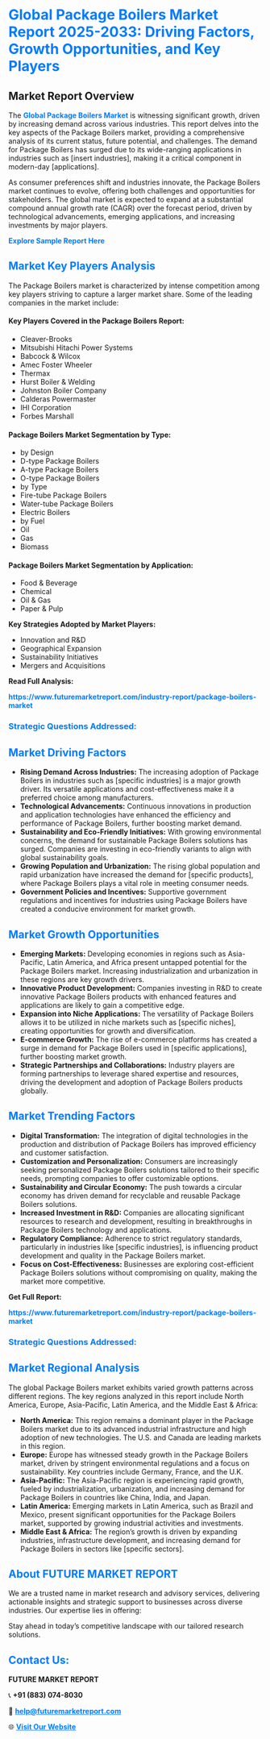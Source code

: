 <h1 style="color: #007BFF;">Global Package Boilers Market Report 2025-2033: Driving Factors, Growth Opportunities, and Key Players</h1>

<section id="overview">
<h2>Market Report Overview</h2>
<p>The <a href="https://www.futuremarketreport.com/industry-report/package-boilers-market" style="color: #007BFF; text-decoration: none;"><strong>Global Package Boilers Market</strong></a> is witnessing significant growth, driven by increasing demand across various industries. This report delves into the key aspects of the Package Boilers market, providing a comprehensive analysis of its current status, future potential, and challenges. The demand for Package Boilers has surged due to its wide-ranging applications in industries such as [insert industries], making it a critical component in modern-day [applications].</p>
<p>As consumer preferences shift and industries innovate, the Package Boilers market continues to evolve, offering both challenges and opportunities for stakeholders. The global market is expected to expand at a substantial compound annual growth rate (CAGR) over the forecast period, driven by technological advancements, emerging applications, and increasing investments by major players.</p>
</section>

<section id="overview">
<p><a href="https://www.futuremarketreport.com/request-sample/reportId=63213" style="color: #007BFF; text-decoration: none;"><strong>Explore Sample Report Here</strong></a></p>
</section>

<section id="key-players">
<h2 style="color: #007BFF;">Market Key Players Analysis</h2>
<p>The Package Boilers market is characterized by intense competition among key players striving to capture a larger market share. Some of the leading companies in the market include:</p>
<h4>Key Players Covered in the Package Boilers Report:</h4>
<ul><li>Cleaver-Brooks</li><li>Mitsubishi Hitachi Power Systems</li><li>Babcock &amp; Wilcox</li><li>Amec Foster Wheeler</li><li>Thermax</li><li>Hurst Boiler &amp; Welding</li><li>Johnston Boiler Company</li><li>Calderas Powermaster</li><li>IHI Corporation</li><li>Forbes Marshall</li></ul>
<h4>Package Boilers Market Segmentation by Type:</h4>
<ul><li>by Design</li><li>D-type Package Boilers</li><li>A-type Package Boilers</li><li>O-type Package Boilers</li><li>by Type</li><li>Fire-tube Package Boilers</li><li>Water-tube Package Boilers</li><li>Electric Boilers</li><li>by Fuel</li><li>Oil</li><li>Gas</li><li>Biomass</li></ul>

<h4>Package Boilers Market Segmentation by Application:</h4>
<ul><li>Food &amp; Beverage</li><li>Chemical</li><li>Oil &amp; Gas</li><li>Paper &amp; Pulp</li></ul>
<p><strong>Key Strategies Adopted by Market Players:</strong></p>
<ul>
<li>Innovation and R&D</li>
<li>Geographical Expansion</li>
<li>Sustainability Initiatives</li>
<li>Mergers and Acquisitions</li>
</ul>
</section>

<section>
<p><strong>Read Full Analysis: </strong></p><a href="https://www.futuremarketreport.com/industry-report/package-boilers-market" style="color: #007BFF; text-decoration: none;"><strong>https://www.futuremarketreport.com/industry-report/package-boilers-market</strong></a>
<h3 style="color: #007BFF;">Strategic Questions Addressed:</h3>
</section>

<section id="driving-factors">
<h2 style="color: #007BFF;">Market Driving Factors</h2>
<ul>
<li><strong>Rising Demand Across Industries:</strong> The increasing adoption of Package Boilers in industries such as [specific industries] is a major growth driver. Its versatile applications and cost-effectiveness make it a preferred choice among manufacturers.</li>
<li><strong>Technological Advancements:</strong> Continuous innovations in production and application technologies have enhanced the efficiency and performance of Package Boilers, further boosting market demand.</li>
<li><strong>Sustainability and Eco-Friendly Initiatives:</strong> With growing environmental concerns, the demand for sustainable Package Boilers solutions has surged. Companies are investing in eco-friendly variants to align with global sustainability goals.</li>
<li><strong>Growing Population and Urbanization:</strong> The rising global population and rapid urbanization have increased the demand for [specific products], where Package Boilers plays a vital role in meeting consumer needs.</li>
<li><strong>Government Policies and Incentives:</strong> Supportive government regulations and incentives for industries using Package Boilers have created a conducive environment for market growth.</li>
</ul>
</section>

<section id="growth-opportunities">
<h2 style="color: #007BFF;">Market Growth Opportunities</h2>
<ul>
<li><strong>Emerging Markets:</strong> Developing economies in regions such as Asia-Pacific, Latin America, and Africa present untapped potential for the Package Boilers market. Increasing industrialization and urbanization in these regions are key growth drivers.</li>
<li><strong>Innovative Product Development:</strong> Companies investing in R&D to create innovative Package Boilers products with enhanced features and applications are likely to gain a competitive edge.</li>
<li><strong>Expansion into Niche Applications:</strong> The versatility of Package Boilers allows it to be utilized in niche markets such as [specific niches], creating opportunities for growth and diversification.</li>
<li><strong>E-commerce Growth:</strong> The rise of e-commerce platforms has created a surge in demand for Package Boilers used in [specific applications], further boosting market growth.</li>
<li><strong>Strategic Partnerships and Collaborations:</strong> Industry players are forming partnerships to leverage shared expertise and resources, driving the development and adoption of Package Boilers products globally.</li>
</ul>
</section>

<section id="trending-factors">
<h2 style="color: #007BFF;">Market Trending Factors</h2>
<ul>
<li><strong>Digital Transformation:</strong> The integration of digital technologies in the production and distribution of Package Boilers has improved efficiency and customer satisfaction.</li>
<li><strong>Customization and Personalization:</strong> Consumers are increasingly seeking personalized Package Boilers solutions tailored to their specific needs, prompting companies to offer customizable options.</li>
<li><strong>Sustainability and Circular Economy:</strong> The push towards a circular economy has driven demand for recyclable and reusable Package Boilers solutions.</li>
<li><strong>Increased Investment in R&D:</strong> Companies are allocating significant resources to research and development, resulting in breakthroughs in Package Boilers technology and applications.</li>
<li><strong>Regulatory Compliance:</strong> Adherence to strict regulatory standards, particularly in industries like [specific industries], is influencing product development and quality in the Package Boilers market.</li>
<li><strong>Focus on Cost-Effectiveness:</strong> Businesses are exploring cost-efficient Package Boilers solutions without compromising on quality, making the market more competitive.</li>
</ul>
</section>

<section>
<p><strong>Get Full Report: </strong></p><a href="https://www.futuremarketreport.com/industry-report/package-boilers-market" style="color: #007BFF; text-decoration: none;"><strong>https://www.futuremarketreport.com/industry-report/package-boilers-market</strong></a>
<h3 style="color: #007BFF;">Strategic Questions Addressed:</h3>
</section>


<section id="regional-analysis">
<h2 style="color: #007BFF;">Market Regional Analysis</h2>
<p>The global Package Boilers market exhibits varied growth patterns across different regions. The key regions analyzed in this report include North America, Europe, Asia-Pacific, Latin America, and the Middle East & Africa:</p>
<ul>
<li><strong>North America:</strong> This region remains a dominant player in the Package Boilers market due to its advanced industrial infrastructure and high adoption of new technologies. The U.S. and Canada are leading markets in this region.</li>
<li><strong>Europe:</strong> Europe has witnessed steady growth in the Package Boilers market, driven by stringent environmental regulations and a focus on sustainability. Key countries include Germany, France, and the U.K.</li>
<li><strong>Asia-Pacific:</strong> The Asia-Pacific region is experiencing rapid growth, fueled by industrialization, urbanization, and increasing demand for Package Boilers in countries like China, India, and Japan.</li>
<li><strong>Latin America:</strong> Emerging markets in Latin America, such as Brazil and Mexico, present significant opportunities for the Package Boilers market, supported by growing industrial activities and investments.</li>
<li><strong>Middle East & Africa:</strong> The region’s growth is driven by expanding industries, infrastructure development, and increasing demand for Package Boilers in sectors like [specific sectors].</li>
</ul>
</section>

<footer>
<h2 style="color: #007BFF;">About FUTURE MARKET REPORT</h2>
<p>We are a trusted name in market research and advisory services, delivering actionable insights and strategic support to businesses across diverse industries. Our expertise lies in offering:</p>

<p>Stay ahead in today’s competitive landscape with our tailored research solutions.</p>

<h2 style="color: #007BFF;">Contact Us:</h2>
<p><strong>FUTURE MARKET REPORT</strong></p>
<p>📞 <strong>+91 (883) 074-8030</strong></p>
<p>📧 <strong><a href="mailto:help@futuremarketreport.com" style="color: #007BFF;">help@futuremarketreport.com</a></strong></p>
<p>🌐 <strong><a href="https://www.futuremarketreport.com/" style="color: #007BFF;">Visit Our Website</a></strong></p>
</footer>